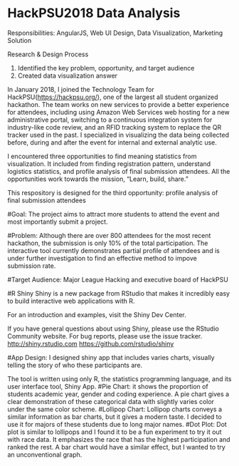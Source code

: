 # HackPSU2018 Data Analysis

Responsibilities: AngularJS, Web UI Design, Data Visualization, Marketing Solution

Research & Design Process
1. Identified the key problem, opportunity, and target audience
2. Created data visualization answer

In January 2018, I joined the Technology Team for HackPSU(https://hackpsu.org/), one of the largest all student organized hackathon. The team works on new services to provide a better experience for attendees, including using Amazon Web Services web hosting for a new administrative portal, switching to a continuous integration system for industry-like code review, and an RFID tracking system to replace the QR tracker used in the past. I specialized in  visualizing the data being collected before, during and after the event for internal and external analytic use.

I encountered three opportunities to find meaning statistics from visualization. It included from finding registration pattern, understand logistics statistics, and profile analysis of final submission attendees. All the opportunities work towards the mission, “Learn, build, share.” 

This respository is designed for the third opportunity: profile analysis of final submission attendees

#Goal:
The project aims to attract more students to attend the event and most importantly submit a project. 

#Problem: 
Although there are over 800 attendees for the most recent hackathon, the submission is only 10% of the total participation. The interactive tool currently demonstrates partial profile of attendees and is under further investigation to find an effective method to impove submission rate. 

#Target Audience:
Major League Hacking and executive board of HackPSU 

#R Shiny
Shiny is a new package from RStudio that makes it incredibly easy to build interactive web applications with R.

For an introduction and examples, visit the Shiny Dev Center.

If you have general questions about using Shiny, please use the RStudio Community website. For bug reports, please use the issue tracker.
http://shiny.rstudio.com
https://github.com/rstudio/shiny

#App Design:
I designed shiny app that includes varies charts, visually telling the story of who these participants are.

The tool is written using only R, the statistics programming language, and its user interface tool, Shiny App. 
#Pie Chart: it shows the proportion of students academic year, gender and coding experience. A pie chart gives a clear demonstration of these categorical data with slightly varies color under the same color scheme. 
#Lollipop Chart: Lollipop charts conveys a similar information as bar charts, but it gives a modern taste. I decided to use it for majors of these students due to long major names. 
#Dot Plot: Dot plot is similar to lollipops and I found it to be a fun experiment to try it out with race data. It emphasizes the race that has the highest participation and ranked the rest. A bar chart would have a similar effect, but I wanted to try an unconventional graph. 

